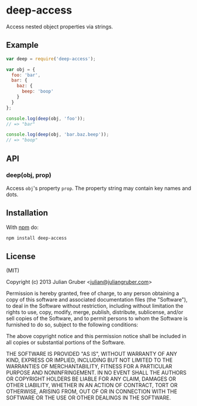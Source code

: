 
# deep-access

Access nested object properties via strings.

## Example

```js
var deep = require('deep-access');

var obj = {
  foo: 'bar',
  bar: {
    baz: {
      beep: 'boop'
    }
  }
};

console.log(deep(obj, 'foo'));
// => "bar"

console.log(deep(obj, 'bar.baz.beep'));
// => "boop"
```

## API

### deep(obj, prop)

Access `obj`'s property `prop`. The property string may contain key names
and dots.

## Installation

With [npm](https://npmjs.org) do:

```bash
npm install deep-access
```

## License

(MIT)

Copyright (c) 2013 Julian Gruber &lt;julian@juliangruber.com&gt;

Permission is hereby granted, free of charge, to any person obtaining a copy of
this software and associated documentation files (the "Software"), to deal in
the Software without restriction, including without limitation the rights to
use, copy, modify, merge, publish, distribute, sublicense, and/or sell copies
of the Software, and to permit persons to whom the Software is furnished to do
so, subject to the following conditions:

The above copyright notice and this permission notice shall be included in all
copies or substantial portions of the Software.

THE SOFTWARE IS PROVIDED "AS IS", WITHOUT WARRANTY OF ANY KIND, EXPRESS OR
IMPLIED, INCLUDING BUT NOT LIMITED TO THE WARRANTIES OF MERCHANTABILITY,
FITNESS FOR A PARTICULAR PURPOSE AND NONINFRINGEMENT. IN NO EVENT SHALL THE
AUTHORS OR COPYRIGHT HOLDERS BE LIABLE FOR ANY CLAIM, DAMAGES OR OTHER
LIABILITY, WHETHER IN AN ACTION OF CONTRACT, TORT OR OTHERWISE, ARISING FROM,
OUT OF OR IN CONNECTION WITH THE SOFTWARE OR THE USE OR OTHER DEALINGS IN THE
SOFTWARE.
